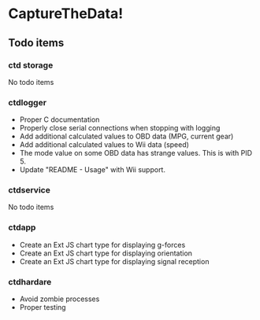 # CaptureTheData!

## Todo items
### ctd storage
No todo items

### ctdlogger
* Proper C documentation
* Properly close serial connections when stopping with logging
* Add additional calculated values to OBD data (MPG, current gear)
* Add additional calculated values to Wii data (speed)
* The mode value on some OBD data has strange values. This is with PID 5.
* Update "README - Usage" with Wii support.

### ctdservice
No todo items

### ctdapp
* Create an Ext JS chart type for displaying g-forces
* Create an Ext JS chart type for displaying orientation
* Create an Ext JS chart type for displaying signal reception

### ctdhardare
* Avoid zombie processes
* Proper testing